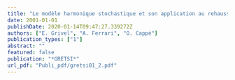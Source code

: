 ```yaml
---
title: "Le modèle harmonique stochastique et son application au rehaussement de signal de parole"
date: 2001-01-01
publishDate: 2020-01-14T09:47:27.339272Z
authors: ["E. Grivel", "A. Ferrari", "O. Cappé"]
publication_types: ["1"]
abstract: ""
featured: false
publication: "*GRETSI*"
url_pdf: "Publi_pdf/gretsi01_2.pdf"
---
```


